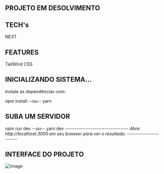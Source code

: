 ## PROJETO EM DESOLVIMENTO

## TECH's
NEXT

## FEATURES
TailWind CSS

## INICIALIZANDO SISTEMA...
Instale as dependências com:

npm install
--ou--
yarn 

## SUBA UM SERVIDOR
npm run dev
--ou--
yarn dev
-*-*-*-*-*-*-*-*-*-*-*-*-*-*-*-*-*-*-*-*-*-*-*-*-*-*-*-*-*-*-*-
Abra http://localhost:3000 em seu browser para ver o resultado.
-*-*-*-*-*-*-*-*-*-*-*-*-*-*-*-*-*-*-*-*-*-

## INTERFACE DO PROJETO
![image](https://user-images.githubusercontent.com/104519462/172682643-3ef5d3b0-4eda-45fb-bc69-4adb3c8455f5.png)


